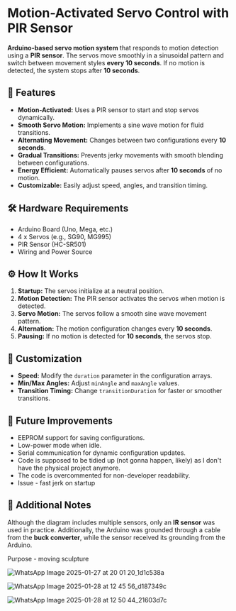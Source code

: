 <!DOCTYPE html>
<html>
<head>
    <meta charset="UTF-8">
</head>
<body>
    <h1>Motion-Activated Servo Control with PIR Sensor</h1>
    <p><strong>Arduino-based servo motion system</strong> that responds to motion detection using a <strong>PIR sensor</strong>. The servos move smoothly in a sinusoidal pattern and switch between movement styles <strong>every 10 seconds</strong>. If no motion is detected, the system stops after <strong>10 seconds</strong>.</p>
    <h2>🚀 Features</h2>
    <ul>
        <li><strong>Motion-Activated:</strong> Uses a PIR sensor to start and stop servos dynamically.</li>
        <li><strong>Smooth Servo Motion:</strong> Implements a sine wave motion for fluid transitions.</li>
        <li><strong>Alternating Movement:</strong> Changes between two configurations every <strong>10 seconds</strong>.</li>
        <li><strong>Gradual Transitions:</strong> Prevents jerky movements with smooth blending between configurations.</li>
        <li><strong>Energy Efficient:</strong> Automatically pauses servos after <strong>10 seconds</strong> of no motion.</li>
        <li><strong>Customizable:</strong> Easily adjust speed, angles, and transition timing.</li>
    </ul>
    <h2>🛠 Hardware Requirements</h2>
    <ul>
        <li>Arduino Board (Uno, Mega, etc.)</li>
        <li>4 x Servos (e.g., SG90, MG995)</li>
        <li>PIR Sensor (HC-SR501)</li>
        <li>Wiring and Power Source</li>
    </ul>
    <h2>⚙️ How It Works</h2>
    <ol>
        <li><strong>Startup:</strong> The servos initialize at a neutral position.</li>
        <li><strong>Motion Detection:</strong> The PIR sensor activates the servos when motion is detected.</li>
        <li><strong>Servo Motion:</strong> The servos follow a smooth sine wave movement pattern.</li>
        <li><strong>Alternation:</strong> The motion configuration changes every <strong>10 seconds</strong>.</li>
        <li><strong>Pausing:</strong> If no motion is detected for <strong>10 seconds</strong>, the servos stop.</li>
    </ol>
    <h2>🔧 Customization</h2>
    <ul>
        <li><strong>Speed:</strong> Modify the <code>duration</code> parameter in the configuration arrays.</li>
        <li><strong>Min/Max Angles:</strong> Adjust <code>minAngle</code> and <code>maxAngle</code> values.</li>
        <li><strong>Transition Timing:</strong> Change <code>transitionDuration</code> for faster or smoother transitions.</li>
    </ul>
    <h2>📌 Future Improvements</h2>
    <ul>
        <li>EEPROM support for saving configurations.</li>
        <li>Low-power mode when idle.</li>
        <li>Serial communication for dynamic configuration updates.</li>
        <li>Code is supposed to be tidied up (not gonna happen, likely) as I don't have the physical project anymore.</li>
        <li>The code is overcommented for non-developer readability.</li>
        <li>Issue - fast jerk on startup</li>
    </ul>
    <h2>📜 Additional Notes</h2>
    <p>Although the diagram includes multiple sensors, only an <strong>IR sensor</strong> was used in practice. Additionally, the Arduino was grounded through a cable from the <strong>buck converter</strong>, while the sensor received its grounding from the Arduino.</p>
    <p>Purpose - moving sculpture</p>
    
![WhatsApp Image 2025-01-27 at 20 01 20_1d1c538a](https://github.com/user-attachments/assets/a7311d2e-7e4a-4ce0-862a-733697f4a356)

![WhatsApp Image 2025-01-28 at 12 45 56_d187349c](https://github.com/user-attachments/assets/e46e3507-f4c3-4da6-91e9-202d29de92f6)

![WhatsApp Image 2025-01-28 at 12 50 44_21603d7c](https://github.com/user-attachments/assets/38e96d13-5ff2-4b91-9ca1-b9cd8273dbf4)



</body>
</html>
